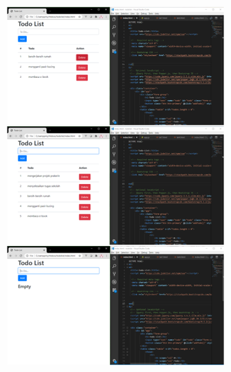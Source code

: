 <img src="/output/deleteTodo.PNG" alt="output"/>
<img src="/output/addTodo.PNG" alt="output"/>
<img src="/output/Empty.PNG" alt="output"/>
